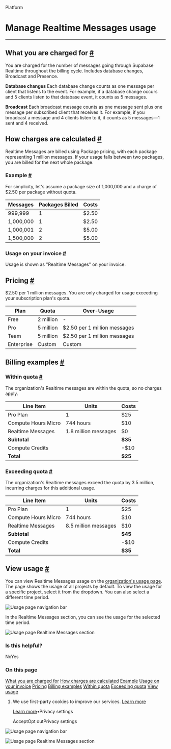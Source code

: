 Platform

# Manage Realtime Messages usage

* * *

## What you are charged for [\#](https://supabase.com/docs/guides/platform/manage-your-usage/realtime-messages\#what-you-are-charged-for)

You are charged for the number of messages going through Supabase Realtime throughout the billing cycle. Includes database changes, Broadcast and Presence.

**Database changes**
Each database change counts as one message per client that listens to the event. For example, if a database change occurs and 5 clients listen to that database event, it counts as 5 messages.

**Broadcast**
Each broadcast message counts as one message sent plus one message per subscribed client that receives it. For example, if you broadcast a message and 4 clients listen to it, it counts as 5 messages—1 sent and 4 received.

## How charges are calculated [\#](https://supabase.com/docs/guides/platform/manage-your-usage/realtime-messages\#how-charges-are-calculated)

Realtime Messages are billed using Package pricing, with each package representing 1 million messages. If your usage falls between two packages, you are billed for the next whole package.

### Example [\#](https://supabase.com/docs/guides/platform/manage-your-usage/realtime-messages\#example)

For simplicity, let's assume a package size of 1,000,000 and a charge of $2.50 per package without quota.

| Messages | Packages Billed | Costs |
| --- | --- | --- |
| 999,999 | 1 | $2.50 |
| 1,000,000 | 1 | $2.50 |
| 1,000,001 | 2 | $5.00 |
| 1,500,000 | 2 | $5.00 |

### Usage on your invoice [\#](https://supabase.com/docs/guides/platform/manage-your-usage/realtime-messages\#usage-on-your-invoice)

Usage is shown as "Realtime Messages" on your invoice.

## Pricing [\#](https://supabase.com/docs/guides/platform/manage-your-usage/realtime-messages\#pricing)

$2.50 per 1 million messages. You are only charged for usage exceeding your subscription plan's quota.

| Plan | Quota | Over-Usage |
| --- | --- | --- |
| Free | 2 million | - |
| Pro | 5 million | $2.50 per 1 million messages |
| Team | 5 million | $2.50 per 1 million messages |
| Enterprise | Custom | Custom |

## Billing examples [\#](https://supabase.com/docs/guides/platform/manage-your-usage/realtime-messages\#billing-examples)

### Within quota [\#](https://supabase.com/docs/guides/platform/manage-your-usage/realtime-messages\#within-quota)

The organization's Realtime messages are within the quota, so no charges apply.

| Line Item | Units | Costs |
| --- | --- | --- |
| Pro Plan | 1 | $25 |
| Compute Hours Micro | 744 hours | $10 |
| Realtime Messages | 1.8 million messages | $0 |
| **Subtotal** |  | **$35** |
| Compute Credits |  | -$10 |
| **Total** |  | **$25** |

### Exceeding quota [\#](https://supabase.com/docs/guides/platform/manage-your-usage/realtime-messages\#exceeding-quota)

The organization's Realtime messages exceed the quota by 3.5 million, incurring charges for this additional usage.

| Line Item | Units | Costs |
| --- | --- | --- |
| Pro Plan | 1 | $25 |
| Compute Hours Micro | 744 hours | $10 |
| Realtime Messages | 8.5 million messages | $10 |
| **Subtotal** |  | **$45** |
| Compute Credits |  | -$10 |
| **Total** |  | **$35** |

## View usage [\#](https://supabase.com/docs/guides/platform/manage-your-usage/realtime-messages\#view-usage)

You can view Realtime Messages usage on the [organization's usage page](https://supabase.com/dashboard/org/_/usage). The page shows the usage of all projects by default. To view the usage for a specific project, select it from the dropdown. You can also select a different time period.

![Usage page navigation bar](https://supabase.com/docs/_next/image?url=%2Fdocs%2Fimg%2Fguides%2Fplatform%2Fusage-navbar--light.png&w=3840&q=75&dpl=dpl_9WgBm3X43HXGqPuPh4vSvQgRaZyZ)

In the Realtime Messages section, you can see the usage for the selected time period.

![Usage page Realtime Messages section](https://supabase.com/docs/_next/image?url=%2Fdocs%2Fimg%2Fguides%2Fplatform%2Fusage-realtime-messages--light.png&w=3840&q=75&dpl=dpl_9WgBm3X43HXGqPuPh4vSvQgRaZyZ)

### Is this helpful?

NoYes

### On this page

[What you are charged for](https://supabase.com/docs/guides/platform/manage-your-usage/realtime-messages#what-you-are-charged-for) [How charges are calculated](https://supabase.com/docs/guides/platform/manage-your-usage/realtime-messages#how-charges-are-calculated) [Example](https://supabase.com/docs/guides/platform/manage-your-usage/realtime-messages#example) [Usage on your invoice](https://supabase.com/docs/guides/platform/manage-your-usage/realtime-messages#usage-on-your-invoice) [Pricing](https://supabase.com/docs/guides/platform/manage-your-usage/realtime-messages#pricing) [Billing examples](https://supabase.com/docs/guides/platform/manage-your-usage/realtime-messages#billing-examples) [Within quota](https://supabase.com/docs/guides/platform/manage-your-usage/realtime-messages#within-quota) [Exceeding quota](https://supabase.com/docs/guides/platform/manage-your-usage/realtime-messages#exceeding-quota) [View usage](https://supabase.com/docs/guides/platform/manage-your-usage/realtime-messages#view-usage)

1. We use first-party cookies to improve our services. [Learn more](https://supabase.com/privacy#8-cookies-and-similar-technologies-used-on-our-european-services)



   [Learn more](https://supabase.com/privacy#8-cookies-and-similar-technologies-used-on-our-european-services)•Privacy settings





   AcceptOpt outPrivacy settings


![Usage page navigation bar](https://supabase.com/docs/_next/image?url=%2Fdocs%2Fimg%2Fguides%2Fplatform%2Fusage-navbar--light.png&w=3840&q=75&dpl=dpl_9WgBm3X43HXGqPuPh4vSvQgRaZyZ)

![Usage page Realtime Messages section](https://supabase.com/docs/_next/image?url=%2Fdocs%2Fimg%2Fguides%2Fplatform%2Fusage-realtime-messages--light.png&w=3840&q=75&dpl=dpl_9WgBm3X43HXGqPuPh4vSvQgRaZyZ)
